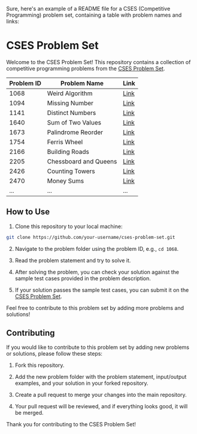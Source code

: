 Sure, here's an example of a README file for a CSES (Competitive Programming) problem set, containing a table with problem names and links:


# CSES Problem Set

Welcome to the CSES Problem Set! This repository contains a collection of competitive programming problems from the [CSES Problem Set](https://cses.fi/problemset/).

| Problem ID | Problem Name                    | Link                                              |
|------------|---------------------------------|---------------------------------------------------|
| 1068       | Weird Algorithm                | [Link](https://cses.fi/problemset/task/1068/)       |
| 1094       | Missing Number                 | [Link](https://cses.fi/problemset/task/1094/)       |
| 1141       | Distinct Numbers               | [Link](https://cses.fi/problemset/task/1141/)       |
| 1640       | Sum of Two Values              | [Link](https://cses.fi/problemset/task/1640/)       |
| 1673       | Palindrome Reorder             | [Link](https://cses.fi/problemset/task/1673/)       |
| 1754       | Ferris Wheel                   | [Link](https://cses.fi/problemset/task/1754/)       |
| 2166       | Building Roads                 | [Link](https://cses.fi/problemset/task/2166/)       |
| 2205       | Chessboard and Queens          | [Link](https://cses.fi/problemset/task/2205/)       |
| 2426       | Counting Towers                | [Link](https://cses.fi/problemset/task/2426/)       |
| 2470       | Money Sums                     | [Link](https://cses.fi/problemset/task/2470/)       |
| ...        | ...                            | ...                                               |

## How to Use

1. Clone this repository to your local machine:

```bash
git clone https://github.com/your-username/cses-problem-set.git
```

2. Navigate to the problem folder using the problem ID, e.g., `cd 1068`.

3. Read the problem statement and try to solve it.

4. After solving the problem, you can check your solution against the sample test cases provided in the problem description.

5. If your solution passes the sample test cases, you can submit it on the [CSES Problem Set](https://cses.fi/problemset/).

Feel free to contribute to this problem set by adding more problems and solutions!

## Contributing

If you would like to contribute to this problem set by adding new problems or solutions, please follow these steps:

1. Fork this repository.

2. Add the new problem folder with the problem statement, input/output examples, and your solution in your forked repository.

3. Create a pull request to merge your changes into the main repository.

4. Your pull request will be reviewed, and if everything looks good, it will be merged.

Thank you for contributing to the CSES Problem Set!
